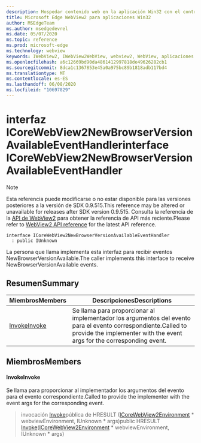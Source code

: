 ```yaml
---
description: Hospedar contenido web en la aplicación Win32 con el control Microsoft Edge WebView2
title: Microsoft Edge WebView2 para aplicaciones Win32
author: MSEdgeTeam
ms.author: msedgedevrel
ms.date: 05/07/2020
ms.topic: reference
ms.prod: microsoft-edge
ms.technology: webview
keywords: IWebView2, IWebView2WebView, webview2, WebView, aplicaciones Win32, Win32, Edge, ICoreWebView2, ICoreWebView2Controller, control de explorador, HTML Edge
ms.openlocfilehash: a6c12669bd90da4861412997818de49626282cb1
ms.sourcegitcommit: 8dca1c1367853e45a0a975bc89b1818adb117bd4
ms.translationtype: MT
ms.contentlocale: es-ES
ms.lasthandoff: 06/08/2020
ms.locfileid: "10697829"
---
```

# <span data-ttu-id="7ded6-104">interfaz ICoreWebView2NewBrowserVersionAvailableEventHandler</span><span class="sxs-lookup"><span data-stu-id="7ded6-104">interface ICoreWebView2NewBrowserVersionAvailableEventHandler</span></span> 

> [!NOTE]
> <span data-ttu-id="7ded6-105">Esta referencia puede modificarse o no estar disponible para las versiones posteriores a la versión de SDK 0.9.515.</span><span class="sxs-lookup"><span data-stu-id="7ded6-105">This reference may be altered or unavailable for releases after SDK version 0.9.515.</span></span> <span data-ttu-id="7ded6-106">Consulta la referencia de la [API de WebView2](../../../webview2-api-reference.md) para obtener la referencia de API más reciente.</span><span class="sxs-lookup"><span data-stu-id="7ded6-106">Please refer to [WebView2 API reference](../../../webview2-api-reference.md) for the latest API reference.</span></span>

```
interface ICoreWebView2NewBrowserVersionAvailableEventHandler
  : public IUnknown
```

<span data-ttu-id="7ded6-107">La persona que llama implementa esta interfaz para recibir eventos NewBrowserVersionAvailable.</span><span class="sxs-lookup"><span data-stu-id="7ded6-107">The caller implements this interface to receive NewBrowserVersionAvailable events.</span></span>

## <span data-ttu-id="7ded6-108">Resumen</span><span class="sxs-lookup"><span data-stu-id="7ded6-108">Summary</span></span>

 <span data-ttu-id="7ded6-109">Miembros</span><span class="sxs-lookup"><span data-stu-id="7ded6-109">Members</span></span>                        | <span data-ttu-id="7ded6-110">Descripciones</span><span class="sxs-lookup"><span data-stu-id="7ded6-110">Descriptions</span></span>
--------------------------------|---------------------------------------------
[<span data-ttu-id="7ded6-111">Invoke</span><span class="sxs-lookup"><span data-stu-id="7ded6-111">Invoke</span></span>](#invoke) | <span data-ttu-id="7ded6-112">Se llama para proporcionar al implementador los argumentos del evento para el evento correspondiente.</span><span class="sxs-lookup"><span data-stu-id="7ded6-112">Called to provide the implementer with the event args for the corresponding event.</span></span>

## <span data-ttu-id="7ded6-113">Miembros</span><span class="sxs-lookup"><span data-stu-id="7ded6-113">Members</span></span>

#### <span data-ttu-id="7ded6-114">Invoke</span><span class="sxs-lookup"><span data-stu-id="7ded6-114">Invoke</span></span> 

<span data-ttu-id="7ded6-115">Se llama para proporcionar al implementador los argumentos del evento para el evento correspondiente.</span><span class="sxs-lookup"><span data-stu-id="7ded6-115">Called to provide the implementer with the event args for the corresponding event.</span></span>

> <span data-ttu-id="7ded6-116">invocación [Invoke](#invoke)pública de HRESULT ([ICoreWebView2Environment](icorewebview2environment.md) \* webviewEnvironment, IUnknown \* args)</span><span class="sxs-lookup"><span data-stu-id="7ded6-116">public HRESULT [Invoke](#invoke)([ICoreWebView2Environment](icorewebview2environment.md) \* webviewEnvironment, IUnknown \* args)</span></span>

